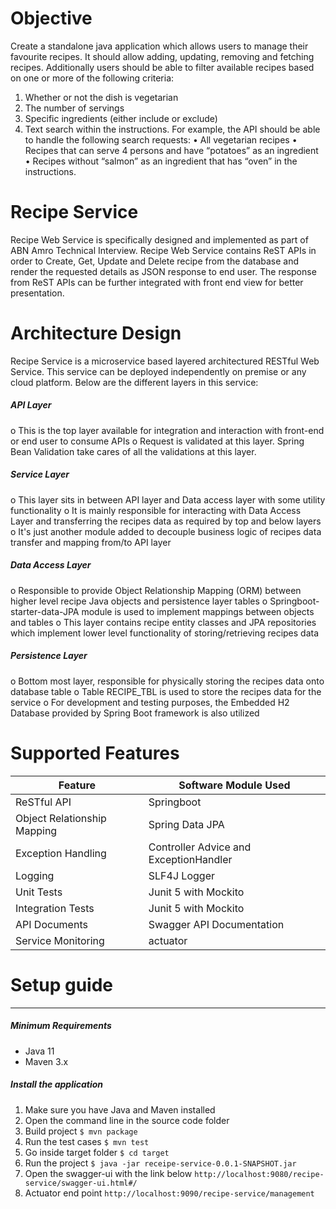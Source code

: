 # Objective
Create a standalone java application which allows users to manage their favourite recipes. It should
allow adding, updating, removing and fetching recipes. Additionally users should be able to filter
available recipes based on one or more of the following criteria:
1. Whether or not the dish is vegetarian
2. The number of servings
3. Specific ingredients (either include or exclude)
4. Text search within the instructions.
For example, the API should be able to handle the following search requests:
• All vegetarian recipes
• Recipes that can serve 4 persons and have “potatoes” as an ingredient
• Recipes without “salmon” as an ingredient that has “oven” in the instructions.

# Recipe Service
Recipe Web Service is specifically designed and implemented as part of ABN Amro Technical Interview. Recipe Web Service contains ReST APIs in order to Create, Get, Update and Delete recipe from the database and render the requested details as JSON response to end user. The response from ReST APIs can be further integrated with front end view for better presentation.

# Architecture Design
Recipe Service is a microservice based layered architectured RESTful Web Service. This service can be deployed independently on premise or any cloud platform.
Below are the different layers in this service:
##### API Layer
o	This is the top layer available for integration and interaction with front-end or end user to consume APIs
o	Request is validated at this layer. Spring Bean Validation take cares of all the validations at this layer. 

##### Service Layer
o	This layer sits in between API layer and Data access layer with some utility functionality
o	It is mainly responsible for interacting with Data Access Layer and transferring the recipes data as required by top and below layers
o	It's just another module added to decouple business logic of recipes data transfer and mapping from/to API layer

##### Data Access Layer
o	Responsible to provide Object Relationship Mapping (ORM) between higher level recipe Java objects and persistence layer tables
o	Springboot-starter-data-JPA module is used to implement mappings between objects and tables
o	This layer contains recipe entity classes and JPA repositories which implement lower level functionality of storing/retrieving recipes data

##### Persistence Layer
o	Bottom most layer, responsible for physically storing the recipes data onto database table
o	Table RECIPE_TBL is used to store the recipes data for the service
o	For development and testing purposes, the Embedded H2 Database provided by Spring Boot framework is also utilized

# Supported Features
Feature  | Software Module Used
------------- | -------------
ReSTful API  | Springboot
Object Relationship Mapping | Spring Data JPA
Exception Handling | Controller Advice and ExceptionHandler
Logging | SLF4J Logger
Unit Tests | Junit 5 with Mockito
Integration Tests | Junit 5 with Mockito
API Documents | Swagger API Documentation
Service Monitoring | actuator

# Setup guide
----
##### Minimum Requirements
-  Java 11
-  Maven 3.x
##### Install the application
1. Make sure you have Java and Maven installed
2. Open the command line in the source code folder
3. Build project
   `$ mvn package`
 4. Run the test cases
    `$ mvn test`
5.  Go inside target folder
    `$ cd target`
5. Run the project
   `$ java -jar receipe-service-0.0.1-SNAPSHOT.jar`
6. Open the swagger-ui with the link below
`http://localhost:9080/recipe-service/swagger-ui.html#/`
7. Actuator end point
`http://localhost:9090/recipe-service/management`



